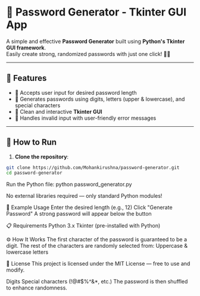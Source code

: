 # 🔐 Password Generator - Tkinter GUI App

A simple and effective **Password Generator** built using **Python's Tkinter GUI framework**.  
Easily create strong, randomized passwords with just one click! 🧠💡

---

## 🧰 Features

- 🔢 Accepts user input for desired password length
- 🔀 Generates passwords using digits, letters (upper & lowercase), and special characters
- 🎨 Clean and interactive **Tkinter GUI**
- 🚫 Handles invalid input with user-friendly error messages

---

## 🚀 How to Run

1. **Clone the repository**:
```bash
git clone https://github.com/Mohankirushna/password-generator.git
cd password-generator
```
Run the Python file:
python password_generator.py

No external libraries required — only standard Python modules!

🧪 Example Usage
Enter the desired length (e.g., 12)
Click "Generate Password"
A strong password will appear below the button

📋 Requirements
Python 3.x
Tkinter (pre-installed with Python)

⚙️ How It Works
The first character of the password is guaranteed to be a digit.
The rest of the characters are randomly selected from:
Uppercase & lowercase letters

📄 License
This project is licensed under the MIT License — free to use and modify.


Digits
Special characters (!@#$%^&*, etc.)
The password is then shuffled to enhance randomness.

